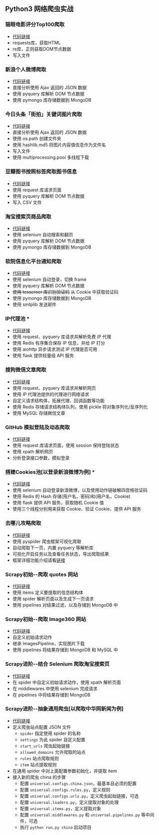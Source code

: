 Python3 网络爬虫实战
------
### 猫眼电影评分Top100爬取
- [代码链接](chapter3/maoyan.py)
- requests库，获取HTML
- re库，正则获取DOM节点数据
- 写入文件

### 新浪个人微博爬取
- [代码链接](chapter6/weibo.py)
- 直接分析使用 Ajax 返回的 JSON 数据
- 使用 pyquery 库解析 DOM 节点数据
- 使用 pymongo 库存储数据到 MongoDB

### 今日头条「街拍」关键词图片爬取
- [代码链接](chapter6/jiepai.py)
- 直接分析使用 Ajax 返回的 JSON 数据
- 使用 os.path 创建文件夹
- 使用 hashlib.md5 将图片内容值信息作为文件名
- 写入文件
- 使用 multiprocessing.pool 多线程下载

### 豆瓣图书按照标签爬取图书信息
- [代码链接](chapter6/douban.py)
- 使用 request 库请求页面
- 使用 pyquery 库解析 DOM 节点数据
- 写入 CSV 文件

### 淘宝搜索页商品爬取
- [代码链接](chapter7/taobao.py)
- 使用 selenium 自动搜索和翻页
- 使用 pyquery 库解析 DOM 节点数据
- 使用 pymongo 库存储数据到 MongoDB

### 软院信息化平台通知爬取
- [代码链接](chapter8/ustc_sse/ustc_sse.py)
- 使用 selenium 自动登录，切换 frame
- 使用 pyquery 库解析 DOM 节点数据
- ~~使用 tesserocr 库识别验证码~~ 从 Cookie 中获取验证码
- 使用 pymongo 库存储数据到 MongoDB
- 使用 smtplib 发送邮件

### IP代理池 *
- [代码链接](https://github.com/gabearwin/ProxyPool)
- 使用 request、pyquery 库请求并解析免费 IP 代理
- 使用 Redis 有序集合保存 IP 信息，并给 IP 打分
- 使用 aiohttp 异步请求测试 IP 代理是否可用
- 使用 flask 提供轻量级 API 服务

### 搜狗微信文章爬取
- [代码链接](weixin/spider.py)
- 使用 request、pyquery 库请求并解析网页
- 使用 IP 代理池提供的代理进行网络请求
- 自定义请求结构体，拓展代理、回调函数等功能
- 使用 Redis 存储请求结构体队列，使用 pickle 将对象序列化/反序列化
- 使用 MySQL 存储微信文章

### GitHub 模拟登陆及动态爬取
- [代码链接](chapter10/github.py)
- 使用 request 库请求页面，使用 session 保持登陆状态
- 使用 xpath 解析网页
- 分析登录接口参数，模拟登录

### 搭建Cookies池[以登录新浪微博为例] *
- [代码链接](https://github.com/gabearwin/CookiesPool)
- 使用 selenium 自动登录新浪微博，以及使用动作链破解四宫格验证码
- 使用 Redis 的 Hash 存储(用户名，密码)和(用户名，Cookie)
- 使用 flask 提供 API 服务，获取随机 Cookie 值
- 使用三个线程分别用来获取 Cookie、验证 Cookie、提供 API 服务

### 去哪儿攻略爬取
- [代码链接](chapter12/qunar.py)
- 使用 pyspider 爬虫框架可视化爬取
- 自动爬取下一页，内置 pyquery 等解析库
- 可视化开启任务以及查看任务状态，导出爬取结果
- 框架详细功能介绍请看[链接](https://github.com/binux/pyspider)

### Scrapy初始--爬取 quotes 网站
- [代码链接](chapter13/tutorial/tutorial/spiders/quotes.py)
- 使用 items 定义要提取的信息结构体
- 使用 spider 解析页面以及生成下一页请求
- 使用 pipelines 对结果过滤，以及存储到 MongoDB 中

### Scrapy初始--爬取 Image360 网站
- [代码链接](chapter13/pipeline/pipeline/spiders/images.py)
- 自定义初始请求动作
- 继承 ImagesPipeline，实现图片下载
- 使用 pipelines 将结果存储到 MongoDB 和 MySQL 中

### Scrapy进阶--结合 Selenium 爬取淘宝搜索页
- [代码链接](chapter13/scrapyselenium/scrapyselenium/spiders/taobao.py)
- 在 spider 中自定义初始请求动作，使用 xpath 解析页面
- 在 middlewares 中使用 selenium 完成请求
- 在 pipelines 中将结果存储到 MongoDB

### Scrapy进阶--抽象通用爬虫[以爬取中华网新闻为例]
- [代码链接](chapter13/universal/run.py)
- 定义爬虫站点配置 JSON 文件
    - `spider` 指定使用 spider 的名称
    - `settings` 为此 spider 自定义配置
    - `start_urls` 爬虫起始链接
    - `allowed_domains` 允许爬取的站点
    - `rules` 站点爬取规则
    - `item` 站点提取规则
- 在通用 spider 中对上面配置参数初始化，并提取 item
- 接入新的爬虫 china 的步骤
    - 配置 `universal.configs.china.json`，最基本且必须的配置
    - 配置 `universal.configs.rules.py`，定义规则
    - 配置 `universal.configs.urls.py`，定义爬虫起始链接，可选
    - 配置 `universal.loaders.py`，定义提取对象的处理
    - 配置 `universal.items.py`，定义提取对象
    - 配置 `universal.middlewares.py` 和 `universal.pipelines.py` 等中间件，可选
    - 执行 `python run.py china` 启动项目
